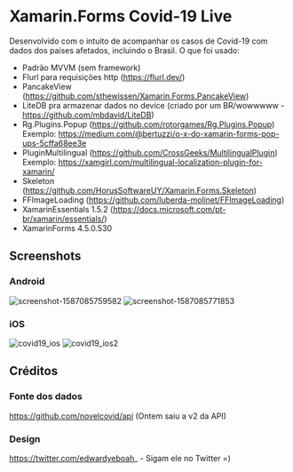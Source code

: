 # Xamarin.Forms Covid-19 Live
Desenvolvido com o intuito de acompanhar os casos de Covid-19 com dados dos países afetados, incluindo o Brasil.
O que foi usado:
- Padrão MVVM (sem framework)
- Flurl para requisições http (https://flurl.dev/)
- PancakeView (https://github.com/sthewissen/Xamarin.Forms.PancakeView)
- LiteDB pra armazenar dados no device (criado por um BR/wowwwww - https://github.com/mbdavid/LiteDB)
- Rg.Plugins.Popup (https://github.com/rotorgames/Rg.Plugins.Popup)
Exemplo: https://medium.com/@bertuzzi/o-x-do-xamarin-forms-pop-ups-5cffa68ee3e
- PluginMultilingual (https://github.com/CrossGeeks/MultilingualPlugin)
Exemplo: https://xamgirl.com/multilingual-localization-plugin-for-xamarin/
- Skeleton (https://github.com/HorusSoftwareUY/Xamarin.Forms.Skeleton)
- FFImageLoading (https://github.com/luberda-molinet/FFImageLoading)
- XamarinEssentials 1.5.2 (https://docs.microsoft.com/pt-br/xamarin/essentials/)
- XamarinForms 4.5.0.530

## Screenshots
### Android
![screenshot-1587085759582](https://user-images.githubusercontent.com/11803107/79569740-92832100-808e-11ea-80cf-db85f1bc7bf9.png)
![screenshot-1587085771853](https://user-images.githubusercontent.com/11803107/79569955-fb6a9900-808e-11ea-9f6a-7f8c11155903.png)

### iOS
![covid19_ios](https://user-images.githubusercontent.com/11803107/79571517-aed48d00-8091-11ea-9d11-9506759ad475.PNG)
![covid19_ios2](https://user-images.githubusercontent.com/11803107/79571578-ca3f9800-8091-11ea-9f30-a0569bf7b404.PNG)

## Créditos
### Fonte dos dados
https://github.com/novelcovid/api
(Ontem saiu a v2 da API) 
### Design
https://twitter.com/edwardyeboah_ - Sigam ele no Twitter =)

